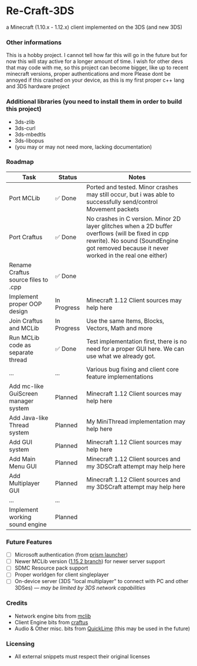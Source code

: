 # Re-Craft-3DS
a Minecraft (1.10.x - 1.12.x) client implemented on the 3DS (and new 3DS)

### Other informations
This is a hobby project. I cannot tell how far this will go in the future but for now this will stay active for a longer amount of time.
I wish for other devs that may code with me, so this project can become bigger, like up to recent minecraft versions, proper authentications and more
Please dont be annoyed if this crashed on your device, as this is my first proper c++ lang and 3DS hardware project

### Additional libraries (you need to install them in order to build this project)
- 3ds-zlib
- 3ds-curl 
- 3ds-mbedtls
- 3ds-libopus
- (you may or may not need more, lacking documentation)

### Roadmap
| Task                                 | Status      | Notes                                                                                                                                                                                         |
|--------------------------------------|-------------|-----------------------------------------------------------------------------------------------------------------------------------------------------------------------------------------------|
| Port MCLib                           | ✅ Done      | Ported and tested. Minor crashes may still occur, but i was able to successfully send/control Movement packets                                                                                |
| Port Craftus                         | ✅ Done      | No crashes in C version. Minor 2D layer glitches when a 2D buffer overflows (will be fixed in cpp rewrite). No sound (SoundEngine got removed because it never worked in the real one either) |
| Rename Craftus source files to .cpp  | ✅ Done      |                                                                                                                                                                                               |
| Implement proper OOP design          | In Progress | Minecraft 1.12 Client sources may help here                                                                                                                                                   |
| Join Craftus and MCLib               | In Progress | Use the same Items, Blocks, Vectors, Math and more                                                                                                                                            |
| Run MCLib code as separate thread    | ✅ Done      | Test implementation first, there is no need for a proper GUI here. We can use what we already got.                                                                                            |
| ...                                  | ...         | Various bug fixing and client core feature implementations                                                                                                                                    |
| Add mc-like GuiScreen manager system | Planned     | Minecraft 1.12 Client sources may help here                                                                                                                                                   |
| Add Java-like Thread system          | Planned     | My MiniThread implementation may help here                                                                                                                                                    |
| Add GUI system                       | Planned     | Minecraft 1.12 Client sources may help here                                                                                                                                                   |
| Add Main Menu GUI                    | Planned     | Minecraft 1.12 Client sources and my 3DSCraft attempt may help here                                                                                                                           |
| Add Multiplayer GUI                  | Planned     | Minecraft 1.12 Client sources and my 3DSCraft attempt may help here                                                                                                                           |
| ...                                  | ...         |                                                                                                                                                                                               |
| Implement working sound engine       | Planned     |                                                                                                                                                                                               |

### Future Features
- [ ] Microsoft authentication (from [prism launcher](https://github.com/PrismLauncher/PrismLauncher))
- [ ] Newer MCLib version ([1.15.2 branch](https://github.com/plushmonkey/mclib/tree/1.15.2)) for newer server support
- [ ] SDMC Resource pack support
- [ ] Proper worldgen for client singleplayer
- [ ] On-device server (3DS "local multiplayer" to connect with PC and other 3DSes) — *may be limited by 3DS network capabilities*

### Credits
- Network engine bits from [mclib](https://github.com/plushmonkey/mclib)
- Client Engine bits from [craftus](https://github.com/Onixiya/craftus)
- Audio & Other misc. bits from [QuickLime](https://github.com/syelan34/quicklime) (this may be used in the future)

### Licensing
- All external snippets must respect their original licenses
